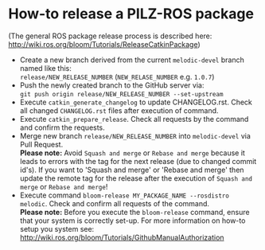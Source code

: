 # How-to release a PILZ-ROS package
(The general ROS package release process is described here: http://wiki.ros.org/bloom/Tutorials/ReleaseCatkinPackage)
- Create a new branch derived from the current `melodic-devel` branch named like this:  
  `release/NEW_RELEASE_NUMBER` (`NEW_RELASE_NUMBER` e.g. `1.0.7`)
- Push the newly created branch to the GitHub server via:  
  `git push origin release/NEW_RELEASE_NUMBER --set-upstream`
- Execute `catkin_generate_changelog` to update CHANGELOG.rst. Check all changed `CHANGELOG.rst` files after execution of command.
- Execute `catkin_prepare_release`. Check all requests by the command and confirm the requests.
- Merge new branch `release/NEW_RELEASE_NUMBER` into `melodic-devel` via Pull Request.  
  **Please note:** Avoid `Squash and merge` or `Rebase and merge` because it leads to errors with the tag for the next release (due to changed commit id's). If you want to 'Squash and merge' or 'Rebase and merge' then update the remote tag for the release after the execution of `Squash and merge` or `Rebase and merge`!
- Execute command `bloom-release MY_PACKAGE_NAME --rosdistro melodic`. Check and confirm all requests of the command.  
 **Please note:** Before you execute the `bloom-release` command, ensure that your system is correctly set-up. For more information on how-to setup you system see: http://wiki.ros.org/bloom/Tutorials/GithubManualAuthorization 
